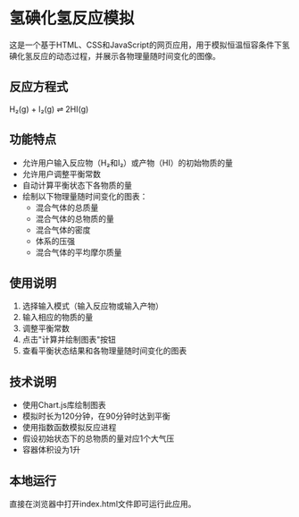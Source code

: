 # 氢碘化氢反应模拟

这是一个基于HTML、CSS和JavaScript的网页应用，用于模拟恒温恒容条件下氢碘化氢反应的动态过程，并展示各物理量随时间变化的图像。

## 反应方程式

H₂(g) + I₂(g) ⇌ 2HI(g)

## 功能特点

- 允许用户输入反应物（H₂和I₂）或产物（HI）的初始物质的量
- 允许用户调整平衡常数
- 自动计算平衡状态下各物质的量
- 绘制以下物理量随时间变化的图表：
  - 混合气体的总质量
  - 混合气体的总物质的量
  - 混合气体的密度
  - 体系的压强
  - 混合气体的平均摩尔质量

## 使用说明

1. 选择输入模式（输入反应物或输入产物）
2. 输入相应的物质的量
3. 调整平衡常数
4. 点击"计算并绘制图表"按钮
5. 查看平衡状态结果和各物理量随时间变化的图表

## 技术说明

- 使用Chart.js库绘制图表
- 模拟时长为120分钟，在90分钟时达到平衡
- 使用指数函数模拟反应进程
- 假设初始状态下的总物质的量对应1个大气压
- 容器体积设为1升

## 本地运行

直接在浏览器中打开index.html文件即可运行此应用。
